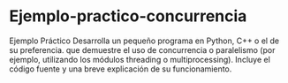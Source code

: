 # Ejemplo-practico-concurrencia
Ejemplo Práctico Desarrolla un pequeño programa en Python, C++ o el de su preferencia. que demuestre el uso de concurrencia o paralelismo (por ejemplo, utilizando los módulos threading o multiprocessing). Incluye el código fuente y una breve explicación de su funcionamiento.
